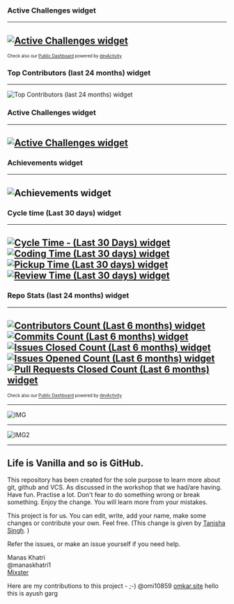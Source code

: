### Active Challenges widget
---
[![Active Challenges widget](https://stg-embeddables.devactivity.com/orgs/standupify/571956d5-8c7c-4ddd-90f4-85ce96d350c6.svg)](https://staging.devactivity.com/public/?organizationLogin=standupify#nav-achievements)
---
<sup><sub>Check also our [Public Dashboard](https://app.devactivity.com/public/?organizationLogin=standupify) powered by [devActivity](https://devactivity.com/?ref=public_widget)</sub></sup>

### Top Contributors (last 24 months) widget
---
![Top Contributors (last 24 months) widget](https://devactivity-test.s3.us-east-1.amazonaws.com/orgs/devactivity-app/bc818a37-3cbc-4809-aae1-517b9e64d238.svg)

### Active Challenges widget
---
[![Active Challenges widget](https://stg-embeddables.devactivity.com/orgs/devactivity-app/da742e5e-835b-4f3c-bcfe-1059f021aae4.svg)](https://staging.devactivity.com/public/?organizationLogin=devactivity-app#nav-achievements)
---

### Achievements widget
---
![Achievements widget](https://stg-embeddables.devactivity.com/orgs/devactivity-app/79d41b9e-b58b-4297-a1b3-67daf081b4c1.svg)
---

### Cycle time (Last 30 days) widget
---
[![Cycle Time - (Last 30 Days) widget](https://embeddables.devactivity.com/orgs/devactivity-app/5890d001-40f7-43bd-ab90-9c2455fd20ca.svg) ![Coding Time (Last 30 days) widget](https://embeddables.devactivity.com/orgs/devactivity-app/94b44055-7591-495e-b12c-aa13d3db51bb.svg) ![Pickup Time (Last 30 days) widget](https://embeddables.devactivity.com/orgs/devactivity-app/1a3903c8-4d29-4ceb-99c2-c7c66cb4bd59.svg) ![Review Time (Last 30 days) widget](https://embeddables.devactivity.com/orgs/devactivity-app/f2184a8c-85f6-42c4-a0d0-29eb28d4fece.svg)](https://staging.devactivity.com/public/?organizationLogin=devactivity-app#nav-contribution-stats)
---


### Repo Stats (last 24 months) widget
---
[![Contributors Count (Last 6 months) widget](https://stg-embeddables.devactivity.com/orgs/devactivity-app/8ee059a7-4577-4796-98bf-5a26a21f58e1.svg) ![Commits Count (Last 6 months) widget](https://stg-embeddables.devactivity.com/orgs/devactivity-app/833d8add-9561-45fd-ab7f-b9787e58df86.svg) ![Issues Closed Count (Last 6 months) widget](https://stg-embeddables.devactivity.com/orgs/devactivity-app/bfdc8af7-a225-41ed-9acb-4bdf77f5a92b.svg) ![Issues Opened Count (Last 6 months) widget](https://stg-embeddables.devactivity.com/orgs/devactivity-app/f222a5a4-aa31-427c-a657-3a6a53bbddf0.svg) ![Pull Requests Closed Count (Last 6 months) widget](https://stg-embeddables.devactivity.com/orgs/devactivity-app/da259a2e-96fe-4e5c-bfbc-fdf19565e00a.svg)](https://staging.devactivity.com/public/?organizationLogin=devactivity-app#nav-contribution-stats)
---
<sup><sub>Check also our [Public Dashboard](https://app.devactivity.com/public/?organizationLogin=devactivity-app) powered by [devActivity](https://devactivity.com/?ref=public_widget)</sub></sup>
  

---
![IMG](https://raw.githubusercontent.com/dA4TestOpenSource/OpenSourceTest2/master/ph_logo.svg)


---

![IMG2](https://s3.amazonaws.com/marketate.com/ph_logo-.svg)

-----




## Life is Vanilla and so is GitHub.

This repository has been created for the sole purpose to learn more about git, github and VCS. As discussed in the workshop that we had/are having.
Have fun. Practise a lot. Don't fear to do something wrong or break something. Enjoy the change.
You will learn more from your mistakes.

This project is for us. You can edit, write, add your name, make some changes or contribute your own. Feel free.
(This change is given by [Tanisha Singh](github.com/TanishaSingh16). )

Refer the issues, or make an issue yourself if you need help.

Manas Khatri  
@manaskhatri1  
[Mixster](www.mixstersite.wordpress.com)

Here are my contributions to this project - ;-)
@omi10859
[omkar.site](omkar.site)
hello this is ayush garg

